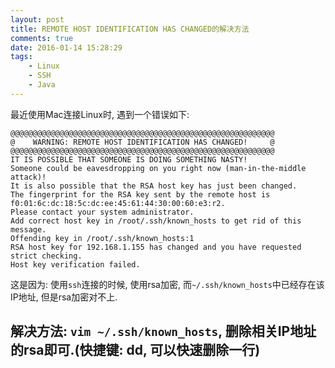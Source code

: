 ```yaml
---
layout: post
title: REMOTE HOST IDENTIFICATION HAS CHANGED的解决方法
comments: true
date: 2016-01-14 15:28:29
tags:
	- Linux
	- SSH
	- Java
---
```


最近使用Mac连接Linux时, 遇到一个错误如下: 

<!--more-->


```
@@@@@@@@@@@@@@@@@@@@@@@@@@@@@@@@@@@@@@@@@@@@@@@@@@@@@@@@@@@
@    WARNING: REMOTE HOST IDENTIFICATION HAS CHANGED!     @
@@@@@@@@@@@@@@@@@@@@@@@@@@@@@@@@@@@@@@@@@@@@@@@@@@@@@@@@@@@
IT IS POSSIBLE THAT SOMEONE IS DOING SOMETHING NASTY!
Someone could be eavesdropping on you right now (man-in-the-middle attack)!
It is also possible that the RSA host key has just been changed.
The fingerprint for the RSA key sent by the remote host is
f0:01:6c:dc:18:5c:dc:ee:45:61:44:30:00:60:e3:r2.
Please contact your system administrator.
Add correct host key in /root/.ssh/known_hosts to get rid of this message.
Offending key in /root/.ssh/known_hosts:1
RSA host key for 192.168.1.155 has changed and you have requested strict checking.
Host key verification failed.

```

这是因为: 使用`ssh`连接的时候, 使用rsa加密, 而`~/.ssh/known_hosts`中已经存在该IP地址, 但是rsa加密对不上.

## 解决方法: `vim ~/.ssh/known_hosts`, 删除相关IP地址的rsa即可.(快捷键: dd, 可以快速删除一行)
